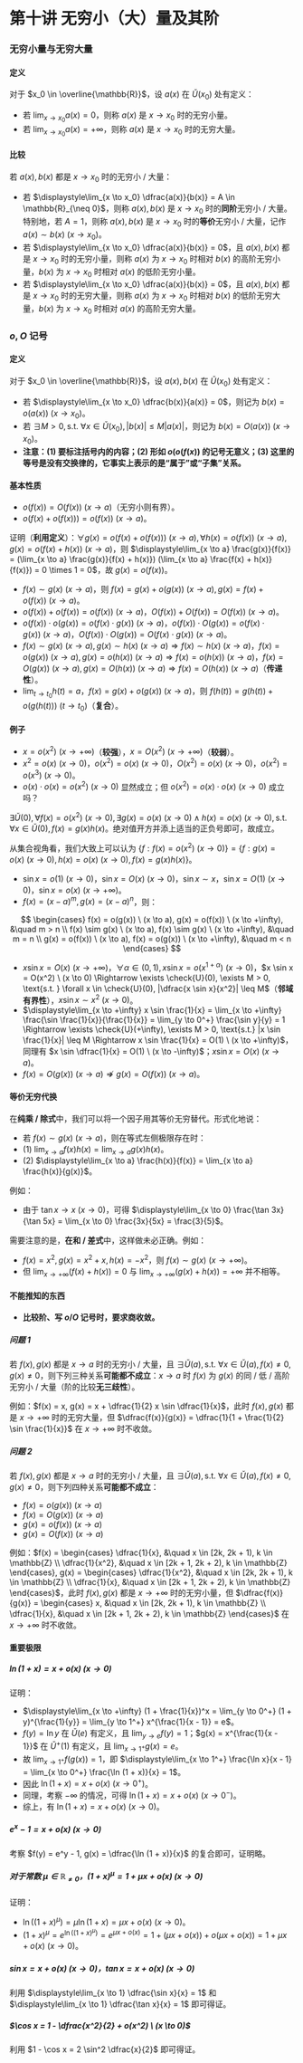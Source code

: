 # 第十讲 无穷小（大）量及其阶

### 无穷小量与无穷大量

#### 定义

对于 $x_0 \in \overline{\mathbb{R}}$，设 $a(x)$ 在 $\check{U}(x_0)$ 处有定义：

- 若 $\displaystyle\lim_{x \to x_0} a(x) = 0$，则称 $a(x)$ 是 $x \to x_0$ 时的无穷小量。
- 若 $\displaystyle\lim_{x \to x_0} a(x) = +\infty$，则称 $a(x)$ 是 $x \to x_0$ 时的无穷大量。

#### 比较

若 $a(x), b(x)$ 都是 $x \to x_0$ 时的无穷小 / 大量：

- 若 $\displaystyle\lim_{x \to x_0} \dfrac{a(x)}{b(x)} = A \in \mathbb{R}_{\neq 0}$，则称 $a(x), b(x)$ 是 $x \to x_0$ 时的**同阶**无穷小 / 大量。特别地，若 $A = 1$，则称 $a(x), b(x)$ 是 $x \to x_0$ 时的**等价**无穷小 / 大量，记作 $a(x) \sim b(x) \ (x \to x_0)$。
- 若 $\displaystyle\lim_{x \to x_0} \dfrac{a(x)}{b(x)} = 0$，且 $a(x), b(x)$ 都是 $x \to x_0$ 时的无穷小量，则称 $a(x)$ 为 $x \to x_0$ 时相对 $b(x)$ 的高阶无穷小量，$b(x)$ 为 $x \to x_0$ 时相对 $a(x)$ 的低阶无穷小量。
- 若 $\displaystyle\lim_{x \to x_0} \dfrac{a(x)}{b(x)} = 0$，且 $a(x), b(x)$ 都是 $x \to x_0$ 时的无穷大量，则称 $a(x)$ 为 $x \to x_0$ 时相对 $b(x)$ 的低阶无穷大量，$b(x)$ 为 $x \to x_0$ 时相对 $a(x)$ 的高阶无穷大量。

### $o, O$ 记号

#### 定义

对于 $x_0 \in \overline{\mathbb{R}}$，设 $a(x), b(x)$ 在 $\check{U}(x_0)$ 处有定义：

- 若 $\displaystyle\lim_{x \to x_0} \dfrac{b(x)}{a(x)} = 0$，则记为 $b(x) = o(a(x)) \ (x \to x_0)$。
- 若 $\exists M > 0, \text{s.t. } \forall x \in \check{U}(x_0), |b(x)| \leq M |a(x)|$，则记为 $b(x) = O(a(x)) \ (x \to x_0)$。
- **注意：(1) 要标注括号内的内容；(2) 形如 $o(o(f(x))$ 的记号无意义；(3) 这里的等号是没有交换律的，它事实上表示的是“属于”或“子集”关系。**

#### 基本性质

- $o(f(x)) = O(f(x)) \ (x \to a)$（无穷小则有界）。
- $o(f(x) + o(f(x))) = o(f(x)) \ (x \to a)$。

证明（**利用定义**）：$\forall g(x) = o(f(x) + o(f(x))) \ (x \to a), \forall h(x) = o(f(x)) \ (x \to a), g(x) = o(f(x) + h(x)) \ (x \to a)$，则 $\displaystyle\lim_{x \to a} \frac{g(x)}{f(x)} = (\lim_{x \to a} \frac{g(x)}{f(x) + h(x)}) (\lim_{x \to a} \frac{f(x) + h(x)}{f(x)}) = 0 \times 1 = 0$，故 $g(x) = o(f(x))$。

- $f(x) \sim g(x) \ (x \to a)$，则 $f(x) = g(x) + o(g(x)) \ (x \to a), g(x) = f(x) + o(f(x)) \ (x \to a)$。
- $o(f(x)) + o(f(x)) = o(f(x)) \ (x \to a)$，$O(f(x)) + O(f(x)) = O(f(x)) \ (x \to a)$。
- $o(f(x)) \cdot o(g(x)) = o(f(x) \cdot g(x)) \ (x \to a)$，$o(f(x)) \cdot O(g(x)) = o(f(x) \cdot g(x)) \ (x \to a)$，$O(f(x)) \cdot O(g(x)) = O(f(x) \cdot g(x)) \ (x \to a)$。
- $f(x) \sim g(x) \ (x \to a), g(x) \sim h(x) \ (x \to a) \Rightarrow f(x) \sim h(x) \ (x \to a)$，$f(x) = o(g(x)) \ (x \to a), g(x) = o(h(x)) \ (x \to a) \Rightarrow f(x) = o(h(x)) \ (x \to a)$，$f(x) = O(g(x)) \ (x \to a), g(x) = O(h(x)) \ (x \to a) \Rightarrow f(x) = O(h(x)) \ (x \to a)$（**传递性**）。
- $\displaystyle\lim_{t \to t_0} h(t) = a$，$f(x) = g(x) + o(g(x)) \ (x \to a)$，则 $f(h(t)) = g(h(t)) + o(g(h(t))) \ (t \to t_0)$（**复合**）。

#### 例子

- $x = o(x^2) \ (x \to +\infty)$（**较强**），$x = O(x^2) \ (x \to +\infty)$（**较弱**）。
- $x^2 = o(x) \ (x \to 0)$，$o(x^2) = o(x) \ (x \to 0)$，$O(x^2) = o(x) \ (x \to 0)$，$o(x^2) = o(x^3) \ (x \to 0)$。
- $o(x) \cdot o(x) = o(x^2) \ (x \to 0)$ 显然成立；但 $o(x^2) = o(x) \cdot o(x) \ (x \to 0)$ 成立吗？

$\exists \check{U}(0), \forall f(x) = o(x^2) \ (x \to 0), \exists g(x) = o(x) \ (x \to 0) \land h(x) = o(x) \ (x \to 0), \text{s.t. } \forall x \in \check{U}(0), f(x) = g(x) h(x)$。绝对值开方并添上适当的正负号即可，故成立。

从集合视角看，我们大致上可以认为 $\{f : f(x) = o(x^2) \ (x \to 0)\} = \{f : g(x) = o(x) \ (x \to 0), h(x) = o(x) \ (x \to 0), f(x) = g(x) h(x)\}$。

- $\sin x = o(1) \ (x \to 0)$，$\sin x = O(x) \ (x \to 0)$，$\sin x \sim x$，$\sin x = O(1) \ (x \to 0)$，$\sin x = o(x) \ (x \to +\infty)$。
- $f(x) = (x - a)^m, g(x) = (x - a)^n$，则：

$$
\begin{cases}
f(x) = o(g(x)) \ (x \to a), g(x) = o(f(x)) \ (x \to +\infty), &\quad m > n \\
f(x) \sim g(x) \ (x \to a), f(x) \sim g(x) \ (x \to +\infty), &\quad m = n \\
g(x) = o(f(x)) \ (x \to a), f(x) = o(g(x)) \ (x \to +\infty), &\quad m < n
\end{cases}
$$

- $x \sin x = O(x) \ (x \to +\infty)$，$\forall \alpha \in (0, 1), x \sin x = o(x^{1 + \alpha}) \ (x \to 0)$，$x \sin x = O(x^2) \ (x \to 0) \Rightarrow \exists \check{U}(0), \exists M > 0, \text{s.t. } \forall x \in \check{U}(0), |\dfrac{x \sin x}{x^2}| \leq M$（**邻域有界性**），$x \sin x \sim x^2 \ (x \to 0)$。
- $\displaystyle\lim_{x \to +\infty} x \sin \frac{1}{x} = \lim_{x \to +\infty} \frac{\sin \frac{1}{x}}{\frac{1}{x}} = \lim_{y \to 0^+} \frac{\sin y}{y} = 1 \Rightarrow \exists \check{U}(+\infty), \exists M > 0, \text{s.t.} |x \sin \frac{1}{x}| \leq M \Rightarrow x \sin \frac{1}{x} = O(1) \ (x \to +\infty)$，同理有 $x \sin \dfrac{1}{x} = O(1) \ (x \to -\infty)$；$x \sin x = O(x) \ (x \to a)$。
- $f(x) = O(g(x)) \ (x \to a) \not\Rightarrow g(x) = O(f(x)) \ (x \to a)$。

#### 等价无穷代换

在**纯乘 / 除式**中，我们可以将一个因子用其等价无穷替代。形式化地说：

- 若 $f(x) \sim g(x) \ (x \to a)$，则在等式左侧极限存在时：
- (1) $\displaystyle\lim_{x \to a} f(x) h(x) = \lim_{x \to a} g(x) h(x)$。
- (2) $\displaystyle\lim_{x \to a} \frac{h(x)}{f(x)} = \lim_{x \to a} \frac{h(x)}{g(x)}$。

例如：

- 由于 $\tan x \to x \ (x \to 0)$，可得 $\displaystyle\lim_{x \to 0} \frac{\tan 3x}{\tan 5x} = \lim_{x \to 0} \frac{3x}{5x} = \frac{3}{5}$。

需要注意的是，**在和 / 差式**中，这样做未必正确。例如：

- $f(x) = x^2, g(x) = x^2 + x, h(x) = -x^2$，则 $f(x) \sim g(x) \ (x \to +\infty)$。
- 但 $\displaystyle\lim_{x \to +\infty} (f(x) + h(x)) = 0$ 与 $\displaystyle\lim_{x \to +\infty} (g(x) + h(x)) = +\infty$ 并不相等。

#### 不能推知的东西

- **比较阶、写 $o / O$ 记号时，要求商收敛。**

##### 问题 1

若 $f(x), g(x)$ 都是 $x \to a$ 时的无穷小 / 大量，且 $\exists \check{U}(a), \text{s.t. } \forall x \in \check{U}(a), f(x) \neq 0, g(x) \neq 0$，则下列三种关系**可能都不成立**：$x \to a$ 时 $f(x)$ 为 $g(x)$ 的同 / 低 / 高阶无穷小 / 大量（阶的比较**无三歧性**）。

例如：$f(x) = x, g(x) = x + \dfrac{1}{2} x \sin \dfrac{1}{x}$，此时 $f(x), g(x)$ 都是 $x \to +\infty$ 时的无穷大量，但 $\dfrac{f(x)}{g(x)} = \dfrac{1}{1 + \frac{1}{2} \sin \frac{1}{x}}$ 在 $x \to +\infty$ 时不收敛。

##### 问题 2

若 $f(x), g(x)$ 都是 $x \to a$ 时的无穷小 / 大量，且 $\exists \check{U}(a), \text{s.t. } \forall x \in \check{U}(a), f(x) \neq 0, g(x) \neq 0$，则下列四种关系**可能都不成立**：

- $f(x) = o(g(x)) \ (x \to a)$
- $f(x) = O(g(x)) \ (x \to a)$
- $g(x) = o(f(x)) \ (x \to a)$
- $g(x) = O(f(x)) \ (x \to a)$

例如：$f(x) = \begin{cases} \dfrac{1}{x}, &\quad x \in [2k, 2k + 1), k \in \mathbb{Z} \\ \dfrac{1}{x^2}, &\quad x \in [2k + 1, 2k + 2), k \in \mathbb{Z} \end{cases}, g(x) = \begin{cases} \dfrac{1}{x^2}, &\quad x \in [2k, 2k + 1), k \in \mathbb{Z} \\ \dfrac{1}{x}, &\quad x \in [2k + 1, 2k + 2), k \in \mathbb{Z} \end{cases}$，此时 $f(x), g(x)$ 都是 $x \to +\infty$ 时的无穷小量，但 $\dfrac{f(x)}{g(x)} = \begin{cases} x, &\quad x \in [2k, 2k + 1), k \in \mathbb{Z} \\ \dfrac{1}{x}, &\quad x \in [2k + 1, 2k + 2), k \in \mathbb{Z} \end{cases}$ 在 $x \to +\infty$ 时不收敛。

#### 重要极限

##### $\ln (1 + x) = x + o(x) \ (x \to 0)$

证明：

- $\displaystyle\lim_{x \to +\infty} (1 + \frac{1}{x})^x = \lim_{y \to 0^+} (1 + y)^{\frac{1}{y}} = \lim_{y \to 1^+} x^{\frac{1}{x - 1}} = e$。
- $f(y) = \ln y$ 在 $\check{U}(e)$ 有定义，且 $\displaystyle\lim_{y \to e} f(y) = 1$；$g(x) = x^{\frac{1}{x - 1}}$ 在 $\check{U}^+(1)$ 有定义，且 $\displaystyle\lim_{x \to 1^+} g(x) = e$。
- 故 $\displaystyle\lim_{x \to 1^+} f(g(x)) = 1$，即 $\displaystyle\lim_{x \to 1^+} \frac{\ln x}{x - 1} = \lim_{x \to 0^+} \frac{\ln (1 + x)}{x} = 1$。
- 因此 $\ln (1 + x) = x + o(x) \ (x \to 0^+)$。
- 同理，考察 $-\infty$ 的情况，可得 $\ln (1 + x) = x + o(x) \ (x \to 0^-)$。
- 综上，有 $\ln (1 + x) = x + o(x) \ (x \to 0)$。

##### $e^x - 1 = x + o(x) \ (x \to 0)$

考察 $f(y) = e^y - 1, g(x) = \dfrac{\ln (1 + x)}{x}$ 的复合即可，证明略。

##### 对于常数 $\mu \in \mathbb{R}_{\neq 0}$，$(1 + x)^\mu = 1 + \mu x + o(x) \ (x \to 0)$

证明：

- $\ln ((1 + x)^{\mu}) = \mu \ln (1 + x) = \mu x + o(x) \ (x \to 0)$。
- $(1 + x)^\mu = e^{\ln ((1 + x)^\mu)} = e^{\mu x + o(x)} = 1 + (\mu x + o(x)) + o(\mu x + o(x)) = 1 + \mu x + o(x) \ (x \to 0)$。

##### $\sin x = x + o(x) \ (x \to 0)$，$\tan x = x + o(x) \ (x \to 0)$

利用 $\displaystyle\lim_{x \to 1} \dfrac{\sin x}{x} = 1$ 和 $\displaystyle\lim_{x \to 1} \dfrac{\tan x}{x} = 1$ 即可得证。

##### $\cos x = 1 - \dfrac{x^2}{2} + o(x^2) \ (x \to 0)$

利用 $1 - \cos x = 2 \sin^2 \dfrac{x}{2}$ 即可得证。